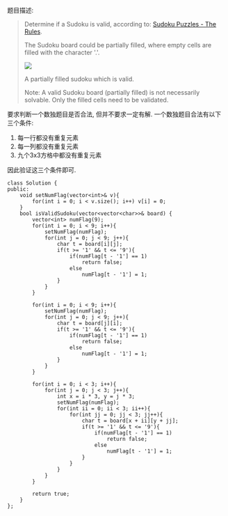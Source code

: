题目描述:

> Determine if a Sudoku is valid, according to: [Sudoku Puzzles - The Rules](http://sudoku.com.au/TheRules.aspx).
> 
> The Sudoku board could be partially filled, where empty cells are filled with the character '.'.
>
> ![](http://upload.wikimedia.org/wikipedia/commons/thumb/f/ff/Sudoku-by-L2G-20050714.svg/250px-Sudoku-by-L2G-20050714.svg.png)
>
> A partially filled sudoku which is valid.
>
> Note:
> A valid Sudoku board (partially filled) is not necessarily solvable. Only the filled cells need to be validated.

要求判断一个数独题目是否合法, 但并不要求一定有解. 一个数独题目合法有以下三个条件:

1. 每一行都没有重复元素
2. 每一列都没有重复元素
3. 九个3x3方格中都没有重复元素

因此验证这三个条件即可.

    class Solution {
    public:
        void setNumFlag(vector<int>& v){
            for(int i = 0; i < v.size(); i++) v[i] = 0;
        }
        bool isValidSudoku(vector<vector<char>>& board) {
            vector<int> numFlag(9);
            for(int i = 0; i < 9; i++){
                setNumFlag(numFlag);
                for(int j = 0; j < 9; j++){
                    char t = board[i][j];
                    if(t >= '1' && t <= '9'){
                        if(numFlag[t - '1'] == 1)
                            return false;
                        else
                            numFlag[t - '1'] = 1;
                    }
                }
            }

            for(int i = 0; i < 9; i++){
                setNumFlag(numFlag);
                for(int j = 0; j < 9; j++){
                    char t = board[j][i];
                    if(t >= '1' && t <= '9'){
                        if(numFlag[t - '1'] == 1)
                            return false;
                        else
                            numFlag[t - '1'] = 1;
                    }
                }
            }

            for(int i = 0; i < 3; i++){
                for(int j = 0; j < 3; j++){
                    int x = i * 3, y = j * 3;
                    setNumFlag(numFlag);
                    for(int ii = 0; ii < 3; ii++){
                        for(int jj = 0; jj < 3; jj++){
                            char t = board[x + ii][y + jj];
                            if(t >= '1' && t <= '9'){
                                if(numFlag[t - '1'] == 1)
                                    return false;
                                else
                                    numFlag[t - '1'] = 1;
                            }
                        }
                    }
                }
            }

            return true;
        }
    };